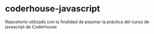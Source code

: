 # coderhouse-javascript
Repositorio utilizado con la finalidad de plasmar la práctica del curso de javascript de Coderhouse
